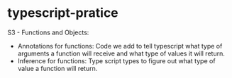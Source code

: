 # typescript-pratice

S3 - Functions and Objects:
*  Annotations for functions:  Code we add to tell typescript what type of arguments a function will receive and what type of values it will return.
*  Inference for functions:  Type script types to figure out what type of value a function will return.  
